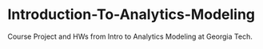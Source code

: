 # Introduction-To-Analytics-Modeling

Course Project and HWs from Intro to Analytics Modeling at Georgia Tech.

